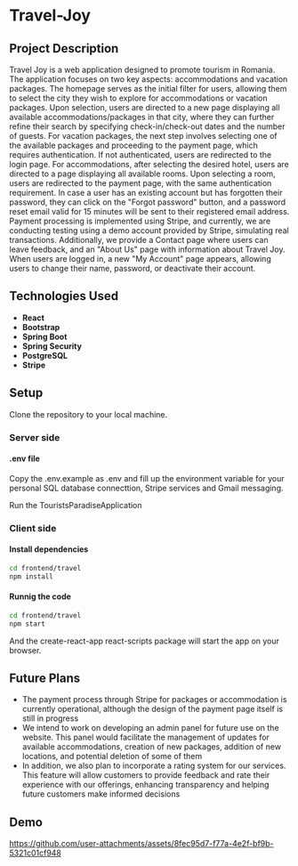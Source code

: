 # Travel-Joy

## Project Description
Travel Joy is a web application designed to promote tourism in Romania. The application focuses on two key aspects: accommodations and vacation packages. The homepage serves as the initial filter for users, allowing them to select the city they wish to explore for accommodations or vacation packages. Upon selection, users are directed to a new page displaying all available accommodations/packages in that city, where they can further refine their search by specifying check-in/check-out dates and the number of guests. For vacation packages, the next step involves selecting one of the available packages and proceeding to the payment page, which requires authentication. If not authenticated, users are redirected to the login page. For accommodations, after selecting the desired hotel, users are directed to a page displaying all available rooms. Upon selecting a room, users are redirected to the payment page, with the same authentication requirement. In case a user has an existing account but has forgotten their password, they can click on the "Forgot password" button, and a password reset email valid for 15 minutes will be sent to their registered email address. Payment processing is implemented using Stripe, and currently, we are conducting testing using a demo account provided by Stripe, simulating real transactions. Additionally, we provide a Contact page where users can leave feedback, and an "About Us" page with information about Travel Joy. When users are logged in, a new "My Account" page appears, allowing users to change their name, password, or deactivate their account.

## Technologies Used
- **React**
- **Bootstrap**
- **Spring Boot**
- **Spring Security**
- **PostgreSQL**
- **Stripe**

## Setup
Clone the repository to your local machine.

### Server side

#### .env file
Copy the .env.example as .env and fill up the environment variable for your personal SQL database connecttion, Stripe services and Gmail messaging.

Run the TouristsParadiseApplication

### Client side

#### Install dependencies

```bash
cd frontend/travel
npm install
```

#### Runnig the code

```bash
cd frontend/travel
npm start
```

And the create-react-app react-scripts package will start the app on your browser.

## Future Plans
- The payment process through Stripe for packages or accommodation is currently operational, although the design of the payment page itself is still in progress
- We intend to work on developing an admin panel for future use on the website. This panel would facilitate the management of updates for available accommodations, creation of new packages, addition of new locations, and potential deletion of some of them
- In addition, we also plan to incorporate a rating system for our services. This feature will allow customers to provide feedback and rate their experience with our offerings, enhancing transparency and helping future customers make informed decisions

## Demo 
https://github.com/user-attachments/assets/8fec95d7-f77a-4e2f-bf9b-5321c01cf948


